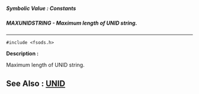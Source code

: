 ##### Symbolic Value : Constants
##### MAXUNIDSTRING - Maximum length of UNID string.
---
```
#include <fsods.h>
```
**Description :**

Maximum length of UNID string.

**See Also :**
[UNID](/reference/Data/UNID)
---
